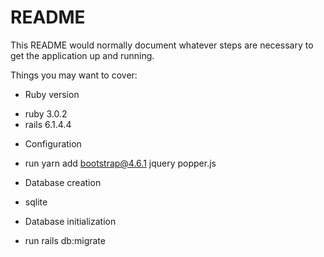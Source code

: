 # README

This README would normally document whatever steps are necessary to get the
application up and running.

Things you may want to cover:

* Ruby version
- ruby 3.0.2
- rails 6.1.4.4
* Configuration
- run yarn add bootstrap@4.6.1 jquery popper.js
* Database creation
- sqlite
* Database initialization
- run rails db:migrate